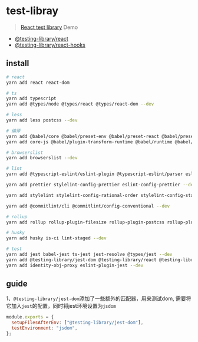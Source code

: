 # test-libray

> [React test library](https://testing-library.com/docs/react-testing-library/intro) Demo

- [@testing-library/react](https://testing-library.com/docs/react-testing-library/intro)
- [@testing-library/react-hooks](https://react-hooks-testing-library.com/)

## install

```bash
# react
yarn add react react-dom

# ts
yarn add typescript
yarn add @types/node @types/react @types/react-dom --dev

# less
yarn add less postcss --dev 

# 编译
yarn add @babel/core @babel/preset-env @babel/preset-react @babel/preset-typescript --dev
yarn add core-js @babel/plugin-transform-runtime @babel/runtime @babel/runtime-corejs3 --dev

# browserslist
yarn add browserslist --dev

# lint
yarn add @typescript-eslint/eslint-plugin @typescript-eslint/parser eslint eslint-config-airbnb-base eslint-config-airbnb-typescript eslint-config-prettier eslint-plugin-import eslint-plugin-react eslint-plugin-react-hooks eslint-plugin-jsx-a11y --dev

yarn add prettier stylelint-config-prettier eslint-config-prettier --dev

yarn add stylelint stylelint-config-rational-order stylelint-config-standard stylelint-declaration-block-no-ignored-properties stylelint-order --dev

yarn add @commitlint/cli @commitlint/config-conventional --dev

# rollup
yarn add rollup rollup-plugin-filesize rollup-plugin-postcss rollup-plugin-terser @rollup/plugin-commonjs @rollup/plugin-node-resolve @rollup/plugin-replace @rollup/plugin-typescript --dev

# husky
yarn add husky is-ci lint-staged --dev

# test
yarn add jest babel-jest ts-jest jest-resolve @types/jest --dev 
yarn add @testing-library/jest-dom @testing-library/react @testing-library/user-event --dev 
yarn add identity-obj-proxy eslint-plugin-jest --dev 

```

## guide

1、`@testing-library/jest-dom`添加了一些额外的匹配器，用来测试dom, 需要将它加入`jest`的配置，同时将jest环境设置为`jsdom`

```js
module.exports = {
  setupFilesAfterEnv: ["@testing-library/jest-dom"],
  testEnvironment: "jsdom",
};
```
